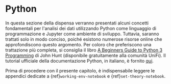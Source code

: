 # Python

In questa sezione della dispensa verranno presentati alcuni concetti fondamentali per l'analisi dei dati utilizzando Python come linguaggio di programmazione e Jupyter come ambiente di sviluppo. Tuttavia, saranno trattati solo in modo conciso, poiché esistono numerose risorse online che approfondiscono questo argomento. Per coloro che preferiscono una trattazione più completa, si consiglia il libro [A Beginners Guide to Python 3 Programming](https://link.springer.com/book/10.1007/978-3-031-35122-8) di John Hunt (disponibile gratuitamente alla comunità UniFi). Il tutorial ufficiale della documentazione Python, in italiano, è fornito [qui](https://pytutorial-it.readthedocs.io/it/python3.11/index.html).

Prima di procedere con il presente capitolo, è indispensabile leggere le appendici dedicate a {ref}`working-env-notebook` e {ref}`set-theory-notebook`.
